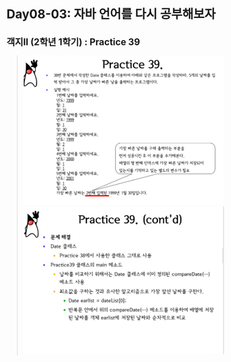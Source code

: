 # Day08-03: 자바 언어를 다시 공부해보자
## 객지II (2학년 1학기) : Practice 39
> ![img.png](img.png)
> ![img_1.png](img_1.png)